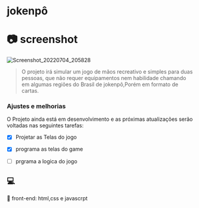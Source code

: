 # jokenpô 

# :camera: screenshot 

![Screenshot_20220704_205828](https://user-images.githubusercontent.com/63886935/177226712-23903c02-69b3-4eca-a52b-c3da9487dc14.png)

> O projeto irá simular um jogo de mãos recreativo e simples para duas pessoas, que não requer equipamentos nem habilidade chamando  em algumas  regiões do Brasil de jokenpô,Porém em formato de cartas.

### Ajustes e melhorias

O Projeto ainda está em desenvolvimento e as próximas atualizações serão voltadas nas seguintes tarefas:

- [x] Projetar as Telas do jogo 
- [x] programa as telas do game 
- [ ] prgrama a logica do jogo



## 💻 

🎨 front-end: html,css e javascrpt 








